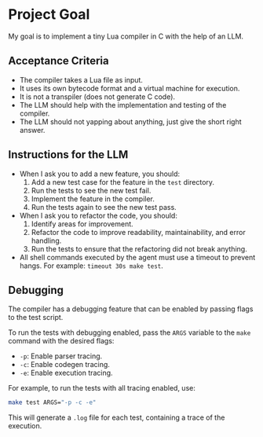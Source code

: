 # Project Goal

My goal is to implement a tiny Lua compiler in C with the help of an LLM.

## Acceptance Criteria

*   The compiler takes a Lua file as input.
*   It uses its own bytecode format and a virtual machine for execution.
*   It is not a transpiler (does not generate C code).
*   The LLM should help with the implementation and testing of the compiler.
*   The LLM should not yapping about anything, just give the short right answer.
## Instructions for the LLM

*   When I ask you to add a new feature, you should:
    1.  Add a new test case for the feature in the `test` directory.
    2.  Run the tests to see the new test fail.
    3.  Implement the feature in the compiler.
    4.  Run the tests again to see the new test pass.
*   When I ask you to refactor the code, you should:
    1.  Identify areas for improvement.
    2.  Refactor the code to improve readability, maintainability, and error handling.
    3.  Run the tests to ensure that the refactoring did not break anything.
*   All shell commands executed by the agent must use a timeout to prevent hangs. For example: `timeout 30s make test`.

## Debugging

The compiler has a debugging feature that can be enabled by passing flags to the test script.

To run the tests with debugging enabled, pass the `ARGS` variable to the `make` command with the desired flags:

- `-p`: Enable parser tracing.
- `-c`: Enable codegen tracing.
- `-e`: Enable execution tracing.

For example, to run the tests with all tracing enabled, use:

```bash
make test ARGS="-p -c -e"
```

This will generate a `.log` file for each test, containing a trace of the execution.

